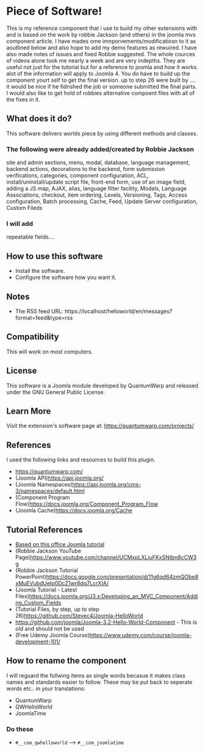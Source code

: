 # Piece of Software!
This is my reference component that i use to build my other extensions with and is based on the work by robbie Jackson (and others) in the joomla mvs component article.
I have mades ome imnporvements/modificatiosn to it as aoutlined below and also hope to add my demo features as rewuired. I have also made notes of issues and fixed Robbie suggested.
The whole cources of videos alone took me nearly a week and are very indepths. They are useful not just for the tutorial but for a reference to joomla and how it works. alot of the information will apply to Joomla 4. You do have to build up the component yourt self to get the final version. up to step 26 were built by .... it would be nice if he fidnshed the job or someone submitted the final parts.
I would also like to get hold of robbies alternative compoent files with all of the fixes in it.

## What does it do?
This software delivers worlds piece by using different methods and classes.

### The following were already added/created by Robbie Jackson
site and admin sections, menu, modal, database, language management, backend actions, decorations to the backend, form submission verifications, 
categories, component configuration, ACL, install/uninstall/update script file, front-end form, use of an image field, adding a JS map, AJAX, alias, 
language filter facility, Modals, Language Associations, checkout, item ordering, Levels, Versioning, Tags, Access configuration, Batch processing, 
Cache, Feed, Update Server configuration, Custom Fileds

### I will add
repeatable fields....

## How to use this software
- Install the software.
- Configure the software how you want it.

## Notes
- The RSS feed URL: https://localhost/helloworld/en/messages?format=feed&type=rss

## Compatibility
This will work on most computers.

## License
This software is a Joomla module developed by QuantumWarp and released under the GNU General Public License.

## Learn More
Visit the extension's software page at: https://quantumwarp.com/projects/

## References
I used the following links and resources to build this plugin.
- https://quantumwarp.com/
- (Joomla API)https://api.joomla.org/
- (Joomla Namespaces)https://api.joomla.org/cms-3/namespaces/default.html
- (Component Program Flow)https://docs.joomla.org/Component_Program_Flow
- (Joomla Cache)https://docs.joomla.org/Cache


## Tutorial References
- [Based on this office Joomla tutorial](https://docs.joomla.org/J3.x:Developing_an_MVC_Component/Introduction)
- (Robbie Jackson YouTube Page)https://www.youtube.com/channel/UCMxpLXLiuFKxSNtbn8cCW3g
- (Robbie Jackson Tutorial PowerPoint)https://docs.google.com/presentation/d/11g6qd64zmQObe8xMuEVubdUeIp0DcZ1wr8dq7LcrXIA/
- (Joomla Tutorial - Latest Files)https://docs.joomla.org/J3.x:Developing_an_MVC_Component/Adding_Custom_Fields
- (Tutorial Files, by step, up to step 26)https://github.com/Stevec4/Joomla-HelloWorld
- https://github.com/joomla/Joomla-3.2-Hello-World-Component - This is old and should not be used
- (Free Udemy Joomla Course)https://www.udemy.com/course/joomla-development-101/

## How to rename the component
I will reguard the follwing items as single words becasue it makes class names and standards easier to follow. These may be put back to seperate words etc.. in your translations:
- QuantumWarp
- QWHelloWorld
- JoomlaTime

### Do these
- `#__com_qwhelloworld` --> `#__com_joomlatime`